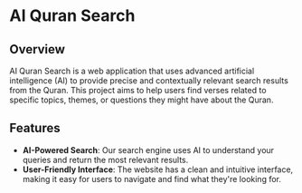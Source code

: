 # AI Quran Search

## Overview
AI Quran Search is a web application that uses advanced artificial intelligence (AI) to provide precise and contextually relevant search results from the Quran. This project aims to help users find verses related to specific topics, themes, or questions they might have about the Quran.

## Features
- **AI-Powered Search**: Our search engine uses AI to understand your queries and return the most relevant results.
- **User-Friendly Interface**: The website has a clean and intuitive interface, making it easy for users to navigate and find what they're looking for.
